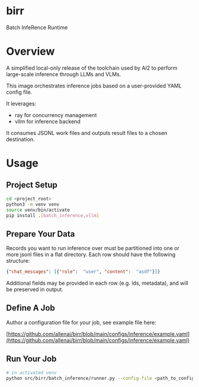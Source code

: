 # birr

Batch InfeRence Runtime

# Overview

A simplified local-only release of the toolchain
used by AI2 to perform large-scale inference
through LLMs and VLMs.

This image orchestrates inference jobs based
on a user-provided YAML config file.

It leverages:

* ray for concurrency management
* vllm for inference backend

It consumes JSONL work files and outputs
result files to a chosen destination.

# Usage

## Project Setup

```bash
cd <project_root>
python3 -m venv venv
source venv/bin/activate
pip install .[batch_inference,vllm]
```

## Prepare Your Data

Records you want to run inference over must be partitioned
into one or more jsonl files in a flat directory. Each row
should have the following structure:

```json
{"chat_messages": [{"role":  "user", "content":  "asdf"}]}
```

Additional fields may be provided in each row (e.g. ids, metadata),
and will be preserved in output.

## Define A Job

Author a configuration file for your job, see example file here:

[https://github.com/allenai/birr/blob/main/configs/inference/example.yaml](https://github.com/allenai/birr/blob/main/configs/inference/example.yaml)
## Run Your Job

```bash
# in activated venv
python src/birr/batch_inference/runner.py --config-file <path_to_config_file>
```
